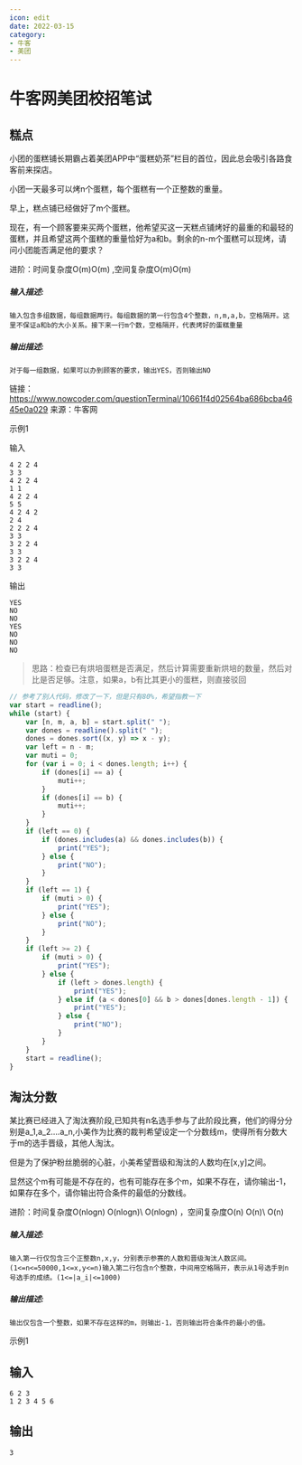 ```yaml
---
icon: edit
date: 2022-03-15
category:
- 牛客
- 美团
---
```


# 牛客网美团校招笔试

## 糕点

小团的蛋糕铺长期霸占着美团APP中“蛋糕奶茶”栏目的首位，因此总会吸引各路食客前来探店。

小团一天最多可以烤n个蛋糕，每个蛋糕有一个正整数的重量。

早上，糕点铺已经做好了m个蛋糕。

现在，有一个顾客要来买两个蛋糕，他希望买这一天糕点铺烤好的最重的和最轻的蛋糕，并且希望这两个蛋糕的重量恰好为a和b。剩余的n-m个蛋糕可以现烤，请问小团能否满足他的要求？

进阶：时间复杂度O(m)O(m) ,空间复杂度O(m)O(m) 

##### **输入描述:**

```
输入包含多组数据，每组数据两行。每组数据的第一行包含4个整数，n,m,a,b，空格隔开。这里不保证a和b的大小关系。接下来一行m个数，空格隔开，代表烤好的蛋糕重量
```

##### **输出描述:**

```
对于每一组数据，如果可以办到顾客的要求，输出YES，否则输出NO
```

链接：https://www.nowcoder.com/questionTerminal/10661f4d02564ba686bcba4645e0a029
来源：牛客网

示例1

输入

```
4 2 2 4
3 3
4 2 2 4
1 1
4 2 2 4
5 5
4 2 4 2
2 4
2 2 2 4
3 3
3 2 2 4
3 3
3 2 2 4
3 3
```

输出

```
YES
NO
NO
YES
NO
NO
NO
```

> 思路：检查已有烘培蛋糕是否满足，然后计算需要重新烘培的数量，然后对比是否足够。注意，如果a，b有比其更小的蛋糕，则直接驳回

```js
// 参考了别人代码，修改了一下，但是只有80%，希望指教一下
var start = readline();
while (start) {
    var [n, m, a, b] = start.split(" ");
    var dones = readline().split(" ");
    dones = dones.sort((x, y) => x - y);
    var left = n - m;
    var muti = 0;
    for (var i = 0; i < dones.length; i++) {
        if (dones[i] == a) {
            muti++;
        }
        if (dones[i] == b) {
            muti++;
        }
    }
    if (left == 0) {
        if (dones.includes(a) && dones.includes(b)) {
            print("YES");
        } else {
            print("NO");
        }
    }
    if (left == 1) {
        if (muti > 0) {
            print("YES");
        } else {
            print("NO");
        }
    }
    if (left >= 2) {
        if (muti > 0) {
            print("YES");
        } else {
            if (left > dones.length) {
                print("YES");
            } else if (a < dones[0] && b > dones[dones.length - 1]) {
                print("YES");
            } else {
                print("NO");
            }
        }
    }
    start = readline();
}
```



## 淘汰分数

某比赛已经进入了淘汰赛阶段,已知共有n名选手参与了此阶段比赛，他们的得分分别是a_1,a_2….a_n,小美作为比赛的裁判希望设定一个分数线m，使得所有分数大于m的选手晋级，其他人淘汰。  

但是为了保护粉丝脆弱的心脏，小美希望晋级和淘汰的人数均在[x,y]之间。  

显然这个m有可能是不存在的，也有可能存在多个m，如果不存在，请你输出-1，如果存在多个，请你输出符合条件的最低的分数线。 

进阶：时间复杂度O(nlogn) O(nlogn)\ O(nlogn) ，空间复杂度O(n) O(n)\ O(n) 

##### **输入描述:**

```
输入第一行仅包含三个正整数n,x,y，分别表示参赛的人数和晋级淘汰人数区间。(1<=n<=50000,1<=x,y<=n)输入第二行包含n个整数，中间用空格隔开，表示从1号选手到n号选手的成绩。(1<=|a_i|<=1000)
```

##### **输出描述:**

```
输出仅包含一个整数，如果不存在这样的m，则输出-1，否则输出符合条件的最小的值。
```

示例1

## 输入

```
6 2 3
1 2 3 4 5 6
```

## 输出

```
3
```
